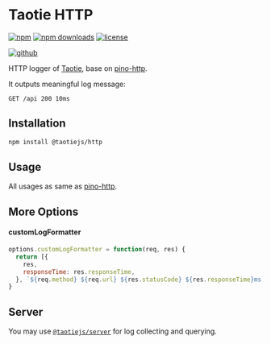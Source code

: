 # Taotie HTTP

[![npm][badge-version]][npm]
[![npm downloads][badge-downloads]][npm]
[![license][badge-license]][license]


[![github][badge-issues]][github]

HTTP logger of [Taotie][taotie], base on [pino-http][pino-http].

It outputs meaningful log message:

```
GET /api 200 10ms
```

## Installation

```sh
npm install @taotiejs/http
```

## Usage

All usages as same as [pino-http][pino-http].

## More Options

#### customLogFormatter

```js
options.customLogFormatter = function(req, res) {
  return [{
    res,
    responseTime: res.responseTime,
  }, `${req.method} ${req.url} ${res.statusCode} ${res.responseTime}ms`]
}
```

## Server

You may use [`@taotiejs/server`][taotie] for log collecting and querying.

[taotie]: https://github.com/taotiejs/taotie-server
[pino-http]: https://github.com/pinojs/pino-http

[badge-version]: https://img.shields.io/npm/v/@taotiejs%2Fhttp.svg
[badge-downloads]: https://img.shields.io/npm/dt/@taotiejs%2Fhttp.svg
[npm]: https://www.npmjs.com/package/@taotiejs%2Fhttp

[badge-size]: https://img.shields.io/bundlephobia/minzip/@taotiejs%2Fhttp.svg
[bundlephobia]: https://bundlephobia.com/result?p=@taotiejs%2Fhttp

[badge-license]: https://img.shields.io/npm/l/@taotiejs%2Fhttp.svg
[license]: https://github.com/taotiejs/taotie-http/blob/master/LICENSE

[badge-issues]: https://img.shields.io/github/issues/taotiejs/taotie-http.svg
[github]: https://github.com/taotiejs/taotie-http

[badge-build]: https://img.shields.io/travis/com/taotiejs/taotie-http/master.svg
[travis]: https://travis-ci.com/taotiejs/taotie-http

[badge-coverage]: https://img.shields.io/coveralls/github/taotiejs/taotie-http/master.svg
[coveralls]: https://coveralls.io/github/taotiejs/taotie-http?branch=master
